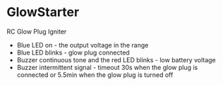 # GlowStarter
 RC Glow Plug Igniter

- Blue LED on - the output voltage in the range
- Blue LED blinks - glow plug connected
- Buzzer continuous tone and the red LED blinks - low battery voltage
- Buzzer intermittent signal - timeout 30s when the glow plug is connected
  or 5.5min when the glow plug is turned off
